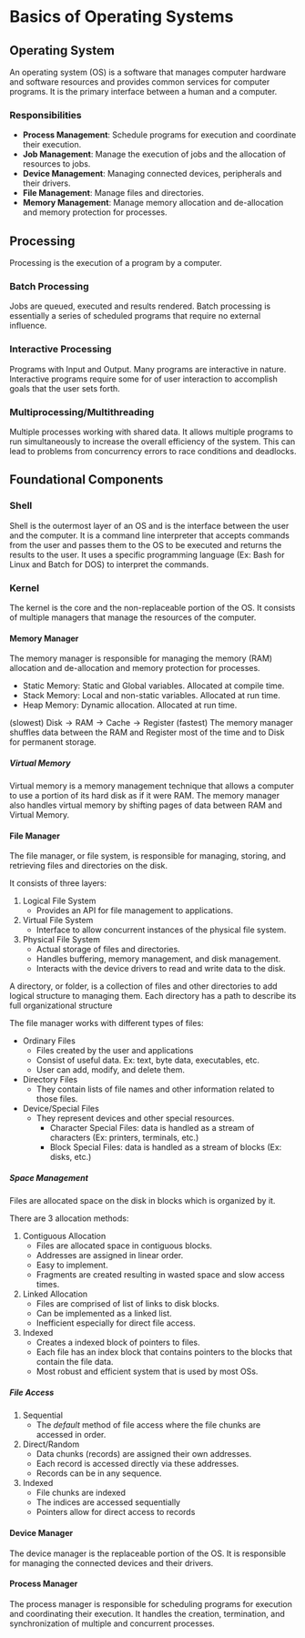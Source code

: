 # Basics of Operating Systems

## Operating System

An operating system (OS) is a software that manages computer hardware and software resources and provides common services for computer programs.
It is the primary interface between a human and a computer.

### Responsibilities

- **Process Management**: Schedule programs for execution and coordinate their execution.
- **Job Management**: Manage the execution of jobs and the allocation of resources to jobs.
- **Device Management**: Managing connected devices, peripherals and their drivers.
- **File Management**: Manage files and directories.
- **Memory Management**: Manage memory allocation and de-allocation and memory protection for processes.

## Processing

Processing is the execution of a program by a computer.

### Batch Processing

Jobs are queued, executed and results rendered.
Batch processing is essentially a series of scheduled programs that require no external influence.

### Interactive Processing

Programs with Input and Output.
Many programs are interactive in nature.
Interactive programs require some for of user interaction to accomplish goals that the user sets forth.

### Multiprocessing/Multithreading

Multiple processes working with shared data.
It allows multiple programs to run simultaneously to increase the overall efficiency of the system.
This can lead to problems from concurrency errors to race conditions and deadlocks.

## Foundational Components

### Shell

Shell is the outermost layer of an OS and is the interface between the user and the computer.
It is a command line interpreter that accepts commands from the user and passes them to the OS to be executed and returns the results to the user.
It uses a specific programming language (Ex: Bash for Linux and Batch for DOS) to interpret the commands.

### Kernel

The kernel is the core and the non-replaceable portion of the OS.
It consists of multiple managers that manage the resources of the computer.

#### Memory Manager

The memory manager is responsible for managing the memory (RAM) allocation and de-allocation and memory protection for processes.

- Static Memory: Static and Global variables. Allocated at compile time.
- Stack Memory: Local and non-static variables. Allocated at run time.
- Heap Memory: Dynamic allocation. Allocated at run time.

$\text{(slowest) Disk} \rightarrow \text{RAM} \rightarrow \text{Cache} \rightarrow \text{Register (fastest)}$
The memory manager shuffles data between the RAM and Register most of the time and to Disk for permanent storage.

##### Virtual Memory

Virtual memory is a memory management technique that allows a computer to use a portion of its hard disk as if it were RAM.
The memory manager also handles virtual memory by shifting pages of data between RAM and Virtual Memory.

#### File Manager

The file manager, or file system, is responsible for managing, storing, and retrieving files and directories on the disk.

It consists of three layers:

1. Logical File System
   - Provides an API for file management to applications.
2. Virtual File System
   - Interface to allow concurrent instances of the physical file system.
3. Physical File System
   - Actual storage of files and directories.
   - Handles buffering, memory management, and disk management.
   - Interacts with the device drivers to read and write data to the disk.

A directory, or folder, is a collection of files and other directories to add logical structure to managing them.
Each directory has a path to describe its full organizational structure

The file manager works with different types of files:

- Ordinary Files
  - Files created by the user and applications
  - Consist of useful data. Ex: text, byte data, executables, etc.
  - User can add, modify, and delete them.
- Directory Files
  - They contain lists of file names and other information related to those files.
- Device/Special Files
  - They represent devices and other special resources.
    - Character Special Files: data is handled as a stream of characters (Ex: printers, terminals, etc.)
    - Block Special Files: data is handled as a stream of blocks (Ex: disks, etc.)

##### Space Management

Files are allocated space on the disk in blocks which is organized by it.

There are 3 allocation methods:

1. Contiguous Allocation
   - Files are allocated space in contiguous blocks.
   - Addresses are assigned in linear order.
   - Easy to implement.
   - Fragments are created resulting in wasted space and slow access times.
2. Linked Allocation
   - Files are comprised of list of links to disk blocks.
   - Can be implemented as a linked list.
   - Inefficient especially for direct file access.
3. Indexed
   - Creates a indexed block of pointers to files.
   - Each file has an index block that contains pointers to the blocks that contain the file data.
   - Most robust and efficient system that is used by most OSs.

##### File Access

1. Sequential
   - The _default_ method of file access where the file chunks are accessed in order.
2. Direct/Random
   - Data chunks (records) are assigned their own addresses.
   - Each record is accessed directly via these addresses.
   - Records can be in any sequence.
3. Indexed
   - File chunks are indexed
   - The indices are accessed sequentially
   - Pointers allow for direct access to records

#### Device Manager

The device manager is the replaceable portion of the OS.
It is responsible for managing the connected devices and their drivers.

#### Process Manager

The process manager is responsible for scheduling programs for execution and coordinating their execution.
It handles the creation, termination, and synchronization of multiple and concurrent processes.
